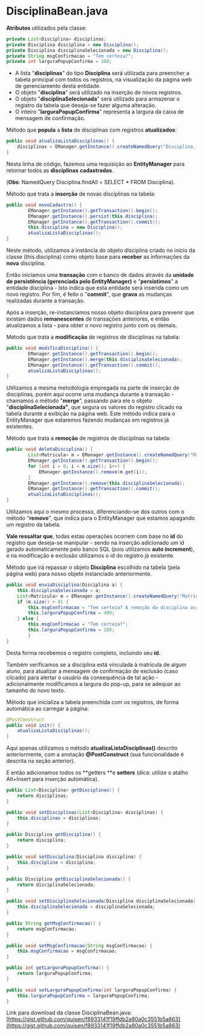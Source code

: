 # Disciplina**Bean.java**

**Atributos** utilizados pela classe:

```java
private List<Disciplina> disciplinas;
private Disciplina disciplina = new Disciplina();
private Disciplina disciplinaSelecionada = new Disciplina();
private String msgConfirmacao = "Tem certeza?";
private int larguraPopupConfirma = 200;
```

* A lista "**disciplinas**" do tipo **Disciplina** será utilizada para preencher a tabela principal com todos os registros, na visualização da página web de gerenciamento desta entidade.
* O objeto "**disciplina**" será utilizado na inserção de novos registros.
* O objeto "**disciplinaSelecionada**" será utilizado para armazenar o registro da tabela que deseja-se fazer alguma alteração.
* O inteiro "**larguraPopupConfirma**" representa a largura da caixa de mensagem de confirmação.

Método que **popula** a **lista** de disciplinas com registros **atualizados**:

```java
public void atualizaListaDisciplinas() {
    disciplinas = EManager.getInstance().createNamedQuery("Disciplina.findAll").getResultList();
}
```

Nesta linha de código, fazemos uma requisição ao **EntityManager** para retornar todos as **disciplinas** **cadastradas**.

\(**Obs**: NamedQuery Disciplina.findAll = SELECT \* FROM Disciplina\).

Método que trata a **inserção** de novas disciplinas na tabela:

```java
public void novoCadastro() {
        EManager.getInstance().getTransaction().begin();
        EManager.getInstance().persist(this.disciplina);
        EManager.getInstance().getTransaction().commit();
        this.disciplina = new Disciplina();
        atualizaListaDisciplinas();
}
```

Neste método, utilizamos a instância do objeto disciplina criado no início da classe \(this.disciplina\) como objeto base para **receber** as informações da **nova** disciplina.

Então iniciamos uma **transação** com o banco de dados através da **unidade de persistência \(gerenciada pelo EntityManager\)** e "**persistimos**" a entidade disciplina - Isto indica que esta entidade será inserida como um novo registro. Por fim, é feito o "**commit**", que **grava** as mudanças realizadas durante a transação.

Após a inserção, re-instanciamos nosso objeto disciplina para prevenir que existam dados **remanescentes** de transações anteriores, e então atualizamos a lista - para obter o novo registro junto com os demais.

Método que trata a **modificação** de registros de disciplinas na tabela:

```java
public void modificaDisciplina() {
        EManager.getInstance().getTransaction().begin();
        EManager.getInstance().merge(this.disciplinaSelecionada);
        EManager.getInstance().getTransaction().commit();
        atualizaListaDisciplinas();
}
```

Utilizamos a mesma metodologia empregada na parte de inserção de disciplinas, porém aqui ocorre uma mudança durante a transação - chamamos o método "**merge**", passando para ele o objeto "**disciplinaSelecionada"**, que segura os valores do registro clicado na tabela durante a exibição na página web. Este método indica para o EntityManager que estaremos fazendo mudanças em registros já existentes.

Método que trata a **remoção** de registros de disciplinas na tabela:

```java
public void deletaDisciplina() {
        List<Matricula> m = EManager.getInstance().createNamedQuery("Matricula.findByDisciplina").setParameter("idDisciplina", this.disciplinaSelecionada.getId()).getResultList();
        EManager.getInstance().getTransaction().begin();
        for (int i = 0; i < m.size(); i++) {
            EManager.getInstance().remove(m.get(i));
        }
        EManager.getInstance().remove(this.disciplinaSelecionada);
        EManager.getInstance().getTransaction().commit();
        atualizaListaDisciplinas();
}
```

Utilizamos aqui o mesmo processo, diferenciando-se dos outros com o método "**remove**", que indica para o EntityManager que estamos apagando um registro da tabela.

**Vale ressaltar que**, todas estas operações ocorrem com base no **id** do registro que deseja-se manipular - sendo na inserção adicionado um id gerado automaticamente pelo banco SQL \(pois utilizamos **auto increment**\), e na modificação e exclusão utilizamos o id do registro já existente.

Método que irá repassar o objeto **Disciplina** escolhido na tabela \(pela página web\) para nosso objeto instanciado anteriormente.

```java
public void enviaDisciplina(Disciplina a) {
    this.disciplinaSelecionada = a;
    List<Matricula> m = EManager.getInstance().createNamedQuery("Matricula.findByDisciplina").setParameter("idDisciplina", this.disciplinaSelecionada.getId()).getResultList();
    if (m.size() > 0) {
        this.msgConfirmacao = "Tem certeza? A remoção da disciplina acarretará na exclusão de todas as respectivas matrículas.";
        this.larguraPopupConfirma = 400;
    } else {
        this.msgConfirmacao = "Tem certeza?";
        this.larguraPopupConfirma = 200;
        }
}
```

Desta forma recebemos o registro completo, incluindo seu **id.**

Também verificamos se a disciplina está vinculada à matricula de algum aluno, para atualizar a mensagem de confirmação de exclusão \(caso clicado\) para alertar o usuário da consequência de tal ação - adicionalmente modificamos a largura do pop-up, para se adequar ao tamanho do novo texto.

Método que inicializa a tabela preenchida com os registros, de forma automática ao carregar a página:

```java
@PostConstruct
public void init() {
    atualizaListaDisciplinas();
}
```

Aqui apenas utilizamos o método **atualizaListaDisciplinas\(\)** descrito anteriormente, com a anotação **@PostConstruct** \(sua funcionalidade é descrita na seção anterior\).

E então adicionamos todos os **getters **e **setters** \(dica: utilize o atalho Alt+Insert para inserção automática\).

```java
public List<Disciplina> getDisciplinas() {
    return disciplinas;
}

public void setDisciplinas(List<Disciplina> disciplinas) {
    this.disciplinas = disciplinas;
}

public Disciplina getDisciplina() {
    return disciplina;
}

public void setDisciplina(Disciplina disciplina) {
    this.disciplina = disciplina;
}

public Disciplina getDisciplinaSelecionada() {
    return disciplinaSelecionada;
}

public void setDisciplinaSelecionada(Disciplina disciplinaSelecionada) {
    this.disciplinaSelecionada = disciplinaSelecionada;
}

public String getMsgConfirmacao() {
    return msgConfirmacao;
}

public void setMsgConfirmacao(String msgConfirmacao) {
    this.msgConfirmacao = msgConfirmacao;
}

public int getLarguraPopupConfirma() {
    return larguraPopupConfirma;
}

public void setLarguraPopupConfirma(int larguraPopupConfirma) {
    this.larguraPopupConfirma = larguraPopupConfirma;
}
```

Link para download da classe DisciplinaBean.java: [https://gist.github.com/quisen/f8933141f19ffdb2a80a0c3551b5a863](https://gist.github.com/quisen/f8933141f19ffdb2a80a0c3551b5a863)


